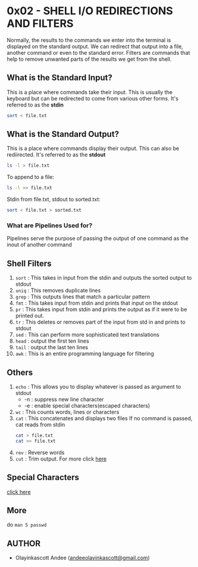 # 0x02 - SHELL I/O REDIRECTIONS AND FILTERS
Normally, the results to the commands we enter into the terminal is displayed on the standard output. We can redirect that output into a file, another command or even to the standard error. Filters are commands that help to remove unwanted parts of the results we get from the shell.
## What is the Standard Input?
This is a place where commands take their input. This is usually the keyboard but can be redirected to come from various other forms. It's referred to as the **stdin**
```bash
sort < file.txt
```
## What is the Standard Output?
This is a place where commands display their output. This can also be rediirected. It's referred to as the **stdout**
```bash
ls -l > file.txt
```
To append to a file:
```bash
ls -l >> file.txt
```
Stdin from file.txt, stdout to sorted.txt:
```bash
sort < file.txt > sorted.txt
```
### What are Pipelines Used for?
Pipelines serve the purpose of passing the output of one command as the inout of another command

## Shell Filters
1. `sort` : This takes in input from the stdin and outputs the sorted output to stdout
2. `uniq` : This removes duplicate lines
3. `grep` : This outputs lines that match a particular pattern
4. `fmt` : This takes input from stdin and prints that input on the stdout
5. `pr` : This takes input from stdin and prints the output as if it were to be printed out.
6. `tr` : This deletes or removes part of the input from std in and prints to stdout
7. `sed` : This can perform more sophisticated text translations
8. `head` : output the first ten lines
9. `tail` : output the last ten lines
10. `awk` : This is an entire programming language for filtering

## Others
1. `echo` : This allows you to display whatever is passed as argument to stdout
    * -n : suppress new line character
    * -e : enable special characters(escaped characters)
2. `wc` : This counts words, lines or characters
3. `cat` : This concatenates and displays two files
    If no command is passed, cat reads from stdin
    ```bash
    cat > file.txt
    cat >> file.txt
    ```
4. `rev` : Reverse words
5. `cut` : Trim output. For more click [here](https://www.geeksforgeeks.org/cut-command-linux-examples/#:~:text=The%20cut%20command%20in%20UNIX,line%20and%20extracts%20the%20text.)

## Special Characters
[click here](http://mywiki.wooledge.org/BashGuide/SpecialCharacters)

## More
do `man 5 passwd`

## AUTHOR
* Olayinkascott Andee (andeeolayinkascott@gmail.com)
